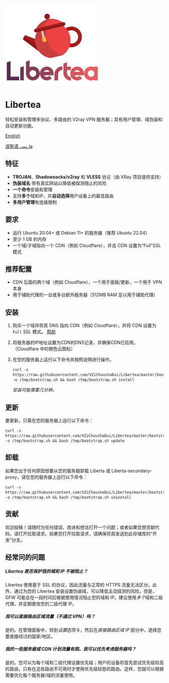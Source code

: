 <img src="https://raw.githubusercontent.com/VZiChoushaDui/Libertea/master/docs/logo-complete.png" style="width: 300px" />

# Libertea

轻松安装和管理多协议、多路由的 V2ray VPN 服务器；具有用户管理、域伪装和自动更新功能。

[English](https://github.com/VZiChoushaDui/Libertea/blob/master/README.md)

[波斯语 فارسی](https://github.com/VZiChoushaDui/Libertea/blob/master/README-fa.md)

## 特征

- **TROJAN**、**Shadowsocks/v2ray** 和 **VLESS** 协议（由 XRay 项目提供支持）
- **伪装域名** 带有真实网站以降低被探测阻止的风险
- **一个命令**安装和管理
- 支持**多个**域和IP，并**自动选择**用户设备上的最佳路由
- **多用户管理**有连接限制

## 要求

- 运行 Ubuntu 20.04+ 或 Debian 11+ 的服务器（推荐 Ubuntu 22.04）
- 至少 1 GB 的内存
- 一个域/子域指向一个 CDN（例如 Cloudflare），并且 CDN 设置为“Full”SSL 模式

## 推荐配置

- CDN 后面的两个域（例如 Cloudflare），一个用于面板/更新，一个用于 VPN 本身
- 用于辅助代理的一台或多台额外服务器（512MB RAM 足以用于辅助代理）

## 安装

1. 购买一个域并将其 DNS 指向 CDN（例如 Cloudflare），并将 CDN 设置为 `Full` SSL 模式。 [帮助](https://raw.githubusercontent.com/VZiChoushaDui/Libertea/master/docs/cloudflare-full-ssl.png)

2. 将服务器的IP地址设置为CDN的DNS记录，并确保CDN已启用。 （Cloudflare 中的橙色云图标）

3. 在您的服务器上运行以下命令并按照说明进行操作。

       curl -s https://raw.githubusercontent.com/VZiChoushaDui/Libertea/master/bootstrap.sh -o /tmp/bootstrap.sh && bash /tmp/bootstrap.sh install

    *安装可能需要几分钟。*

## 更新

要更新，只需在您的服务器上运行以下命令：

    curl -s https://raw.githubusercontent.com/VZiChoushaDui/Libertea/master/bootstrap.sh -o /tmp/bootstrap.sh && bash /tmp/bootstrap.sh update

## 卸载

如果您出于任何原因想要从您的服务器卸载 Liberta 或 Liberta-secondary-proxy，请在您的服务器上运行以下命令：

    curl -s https://raw.githubusercontent.com/VZiChoushaDui/Libertea/master/bootstrap.sh -o /tmp/bootstrap.sh && bash /tmp/bootstrap.sh uninstall

## 贡献

欢迎投稿！请随时为任何错误、改进和想法打开一个问题；或者如果您想贡献代码，请打开拉取请求。如果您打开拉取请求，请确保将其发送到此存储库的“开发”分支。

## 经常问的问题

##### Libertea 是否保护我的域和 IP 不被阻止？

Libertea 使用基于 SSL 的协议，因此流量与正常的 HTTPS 流量无法区分。此外，通过为您的 Libertea 安装设置伪装域，可以降低主动探测的风险。但是，GFW 可能会在一段时间后根据使用情况阻止您的域和 IP。建议使用*多个*域和二级代理，并定期更改您的二级代理 IP。

##### 我可以直接路由区域流量（不通过 VPN）吗？

是的。在管理面板中，转到*设置*选项卡，然后在*直接路由区域 IP* 部分中，选择您要直接经过的国家/地区。

##### 我的一些服务器或 CDN 计划流量有限。我可以优先考虑服务器吗？

是的。您可以为每个域和二级代理设置优先级；用户的设备将首先尝试优先级较高的路由，只有在这些路由不可用时才使用优先级较低的路由。这样，您就可以根据需要优化每个服务器/域的流量使用。
